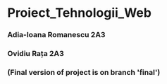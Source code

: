 # Proiect_Tehnologii_Web
### Adia-Ioana Romanescu 2A3
### Ovidiu Rața 2A3
### (Final version of project is on branch 'final')
